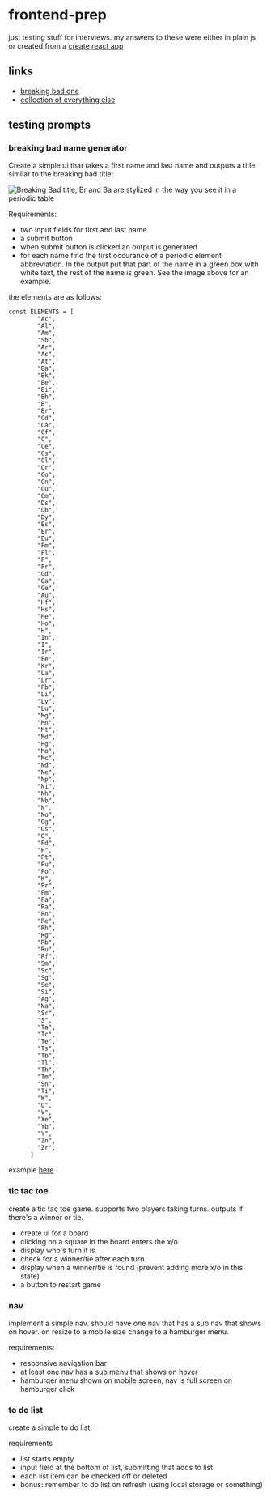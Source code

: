 # frontend-prep

just testing stuff for interviews. my answers to these were either in plain js or created from a [create react app](https://create-react-app.dev/)

## links

- [breaking bad one](https://breakingbad.rickcel.com/)
- [collection of everything else](https://prep.rickcel.com/)

## testing prompts

### breaking bad name generator

Create a simple ui that takes a first name and last name and outputs a title similar to the breaking bad title:

![Breaking Bad title, Br and Ba are stylized in the way you see it in a periodic table](https://upload.wikimedia.org/wikipedia/commons/thumb/7/77/Breaking_Bad_logo.svg/440px-Breaking_Bad_logo.svg.png)

Requirements:

- two input fields for first and last name
- a submit button
- when submit button is clicked an output is generated
- for each name find the first occurance of a periodic element abbreviation. In the output put that part of the name in a green box with white text, the rest of the name is green. See the image above for an example.

the elements are as follows:

```
const ELEMENTS = [
        "Ac",
        "Al",
        "Am",
        "Sb",
        "Ar",
        "As",
        "At",
        "Ba",
        "Bk",
        "Be",
        "Bi",
        "Bh",
        "B",
        "Br",
        "Cd",
        "Ca",
        "Cf",
        "C",
        "Ce",
        "Cs",
        "Cl",
        "Cr",
        "Co",
        "Cn",
        "Cu",
        "Cm",
        "Ds",
        "Db",
        "Dy",
        "Es",
        "Er",
        "Eu",
        "Fm",
        "Fl",
        "F",
        "Fr",
        "Gd",
        "Ga",
        "Ge",
        "Au",
        "Hf",
        "Hs",
        "He",
        "Ho",
        "H",
        "In",
        "I",
        "Ir",
        "Fe",
        "Kr",
        "La",
        "Lr",
        "Pb",
        "Li",
        "Lv",
        "Lu",
        "Mg",
        "Mn",
        "Mt",
        "Md",
        "Hg",
        "Mo",
        "Mc",
        "Nd",
        "Ne",
        "Np",
        "Ni",
        "Nh",
        "Nb",
        "N",
        "No",
        "Og",
        "Os",
        "O",
        "Pd",
        "P",
        "Pt",
        "Pu",
        "Po",
        "K",
        "Pr",
        "Pm",
        "Pa",
        "Ra",
        "Rn",
        "Re",
        "Rh",
        "Rg",
        "Rb",
        "Ru",
        "Rf",
        "Sm",
        "Sc",
        "Sg",
        "Se",
        "Si",
        "Ag",
        "Na",
        "Sr",
        "S",
        "Ta",
        "Tc",
        "Te",
        "Ts",
        "Tb",
        "Tl",
        "Th",
        "Tm",
        "Sn",
        "Ti",
        "W",
        "U",
        "V",
        "Xe",
        "Yb",
        "Y",
        "Zn",
        "Zr",
      ]
```

example [here](https://breakingbad.rickcel.com/)

### tic tac toe

create a tic tac toe game. supports two players taking turns. outputs if there's a winner or tie.

- create ui for a board
- clicking on a square in the board enters the x/o
- display who's turn it is
- check for a winner/tie after each turn
- display when a winner/tie is found (prevent adding more x/o in this state)
- a button to restart game

### nav

implement a simple nav. should have one nav that has a sub nav that shows on hover. on resize to a mobile size change to a hamburger menu.

requirements:

- responsive navigation bar
- at least one nav has a sub menu that shows on hover
- hamburger menu shown on mobile screen, nav is full screen on hamburger click

### to do list

create a simple to do list.

requirements

- list starts empty
- input field at the bottom of list, submitting that adds to list
- each list item can be checked off or deleted
- bonus: remember to do list on refresh (using local storage or something)
